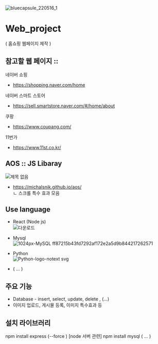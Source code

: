 
![bluecapsule_220516_1](https://github.com/saintlucias/Web_project/assets/125417038/a4a2ce52-3208-4676-b4f6-7fe533b80329)

# Web_project
( 홈쇼핑 웹페이지 제작 )

## 참고할 웹 페이지 ::

네이버 쇼핑 <br>
- https://shopping.naver.com/home

네이버 스마트 스토어 <br>
- https://sell.smartstore.naver.com/#/home/about

쿠팡 <br>
- https://www.coupang.com/ 

11번가 <br>
- https://www.11st.co.kr/


## AOS :: JS Libaray <br>
![제목 없음](https://github.com/saintlucias/Web_project/assets/125417038/87e4b04e-cc1e-444d-ade9-801c1ff17883)

- https://michalsnik.github.io/aos/
  <br>ㄴ 스크롤 특수 효과 모음

## Use language
- React (Node js) <br>
![다운로드](https://github.com/saintlucias/Web_project/assets/125417038/032052df-116c-4687-8ac2-768fdbb5b3d9)

- Mysql <br>
![1024px-MySQL ff87215b43fd7292af172e2a5d9b844217262571](https://github.com/saintlucias/Web_project/assets/125417038/5da4af60-ac6a-46e8-917e-6ed8fa9f3349)

- Python <br>
![Python-logo-notext svg](https://github.com/saintlucias/Web_project/assets/125417038/19492758-1d62-4184-b99e-a216e7f864a3)


- ( ... )


## 주요 기능

- Database - insert, select, update, delete , (...)
- 이미지 업로드, 게시물 등록, 이미지 특수효과 등 

## 설치 라이브러리 
npm install express (--force ) [node 서버 관련]
npm install mysql 
( ... )